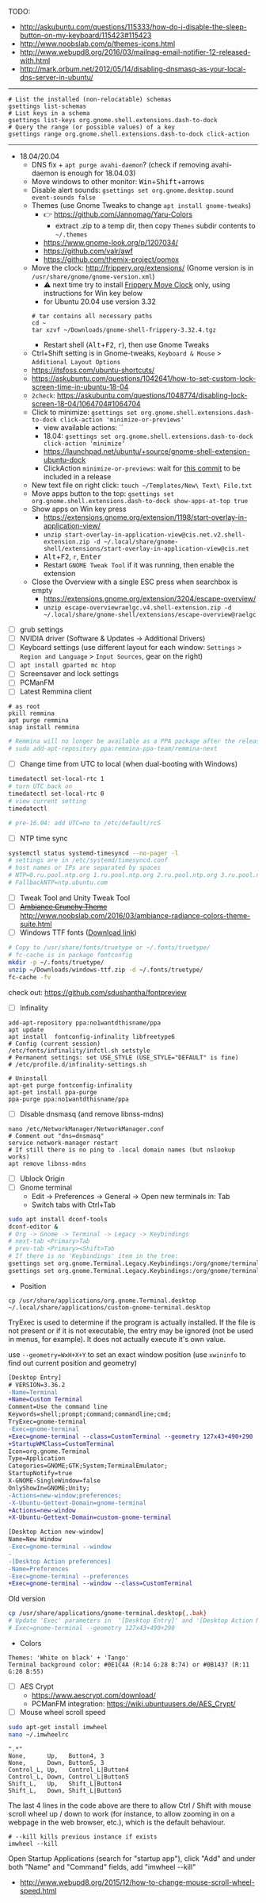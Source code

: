 TODO:
* http://askubuntu.com/questions/115333/how-do-i-disable-the-sleep-button-on-my-keyboard/115423#115423
* http://www.noobslab.com/p/themes-icons.html
* http://www.webupd8.org/2016/03/mailnag-email-notifier-12-released-with.html
* http://mark.orbum.net/2012/05/14/disabling-dnsmasq-as-your-local-dns-server-in-ubuntu/
--------
```shell
# List the installed (non-relocatable) schemas
gsettings list-schemas
# List keys in a schema
gsettings list-keys org.gnome.shell.extensions.dash-to-dock
# Query the range (or possible values) of a key
gsettings range org.gnome.shell.extensions.dash-to-dock click-action
```
--------
* 18.04/20.04
    * DNS fix + `apt purge avahi-daemon`? (check if removing avahi-daemon is enough for 18.04.03)
    * Move windows to other monitor: <kbd>Win</kbd>+<kbd>Shift</kbd>+arrows
    * Disable alert sounds: `gsettings set org.gnome.desktop.sound event-sounds false`
    * Themes (use Gnome Tweaks to change `apt install gnome-tweaks`)
        * :point_right: https://github.com/Jannomag/Yaru-Colors
           * extract .zip to a temp dir, then copy `Themes` subdir contents to `~/.themes`
        * https://www.gnome-look.org/p/1207034/
        * https://github.com/valr/awf
        * https://github.com/themix-project/oomox
    * Move the clock: http://frippery.org/extensions/ (Gnome version is in `/usr/share/gnome/gnome-version.xml`)
        * :warning: next time try to install [Frippery Move Clock](https://extensions.gnome.org/extension/2/move-clock/) only, using instructions for Win key below
        * for Ubuntu 20.04 use version 3.32
        ```shell
        # tar contains all necessary paths
        cd ~
        tar xzvf ~/Downloads/gnome-shell-frippery-3.32.4.tgz
        ```
        * Restart shell (<kbd>Alt</kbd>+<kbd>F2</kbd>, <kbd>r</kbd>), then use Gnome Tweaks
    * Ctrl+Shift setting is in Gnome-tweaks, `Keyboard & Mouse` > `Additional Layout Options`
    * https://itsfoss.com/ubuntu-shortcuts/
    * https://askubuntu.com/questions/1042641/how-to-set-custom-lock-screen-time-in-ubuntu-18-04
    * `2check`: https://askubuntu.com/questions/1048774/disabling-lock-screen-18-04/1064704#1064704
    * Click to minimize: `gsettings set org.gnome.shell.extensions.dash-to-dock click-action 'minimize-or-previews'`
        * view available actions: ``
        * 18.04: `gsettings set org.gnome.shell.extensions.dash-to-dock click-action 'minimize'`
        * https://launchpad.net/ubuntu/+source/gnome-shell-extension-ubuntu-dock
        * ClickAction `minimize-or-previews`: wait for [this commit](https://github.com/micheleg/dash-to-dock/commit/b2e9bb7ca2d92f7e36cda236248913a237525d6a) to be included in a release
    * New text file on right click: `touch ~/Templates/New\ Text\ File.txt`
    * Move apps button to the top: `gsettings set org.gnome.shell.extensions.dash-to-dock show-apps-at-top true`
    * Show apps on Win key press
        * https://extensions.gnome.org/extension/1198/start-overlay-in-application-view/
        * `unzip start-overlay-in-application-view@cis.net.v2.shell-extension.zip -d ~/.local/share/gnome-shell/extensions/start-overlay-in-application-view@cis.net`
        * <kbd>Alt</kbd>+<kbd>F2</kbd>, `r`, <kbd>Enter</kbd>
        * Restart `GNOME Tweak Tool` if it was running, then enable the extension
    * Close the Overview with a single ESC press when searchbox is empty
        * https://extensions.gnome.org/extension/3204/escape-overview/
        * `unzip escape-overviewraelgc.v4.shell-extension.zip -d ~/.local/share/gnome-shell/extensions/escape-overview@raelgc`


- [ ] grub settings
- [ ] NVIDIA driver (Software & Updates -> Additional Drivers)
- [ ] Keyboard settings (use different layout for each window: `Settings` > `Region and Language` > `Input Sources`, gear on the right)
- [ ] `apt install gparted mc htop`
- [ ] Screensaver and lock settings
- [ ] PCManFM
- [ ] Latest Remmina client
```shell
# as root
pkill remmina
apt purge remmina
snap install remmina
```
```bash
# Remmina will no longer be available as a PPA package after the release of version 1.4.8.
# sudo add-apt-repository ppa:remmina-ppa-team/remmina-next
```
- [ ] Change time from UTC to local (when dual-booting with Windows)
```bash
timedatectl set-local-rtc 1
# turn UTC back on
timedatectl set-local-rtc 0
# view current setting
timedatectl

# pre-16.04: add UTC=no to /etc/default/rcS 
```
- [ ] NTP time sync
```bash
systemctl status systemd-timesyncd --no-pager -l
# settings are in /etc/systemd/timesyncd.conf
# host names or IPs are separated by spaces
# NTP=0.ru.pool.ntp.org 1.ru.pool.ntp.org 2.ru.pool.ntp.org 3.ru.pool.ntp.org
# FallbackNTP=ntp.ubuntu.com
```
- [ ] Tweak Tool and Unity Tweak Tool
- [ ] ~~[Ambiance Crunchy Theme](http://www.noobslab.com/2016/06/ambiance-crunchy-themes-suite-is-now.html)~~ http://www.noobslab.com/2016/03/ambiance-radiance-colors-theme-suite.html
- [ ] Windows TTF fonts ([Download link](files/windows-ttf.zip))
```bash
# Copy to /usr/share/fonts/truetype or ~/.fonts/truetype/
# fc-cache is in package fontconfig
mkdir -p ~/.fonts/truetype/
unzip ~/Downloads/windows-ttf.zip -d ~/.fonts/truetype/
fc-cache -fv
```
check out: https://github.com/sdushantha/fontpreview

- [ ] Infinality
```
add-apt-repository ppa:no1wantdthisname/ppa
apt update
apt install  fontconfig-infinality libfreetype6
# Config (current session)
/etc/fonts/infinality/infctl.sh setstyle
# Permanent settings: set USE_STYLE (USE_STYLE="DEFAULT" is fine)
# /etc/profile.d/infinality-settings.sh

# Uninstall
apt-get purge fontconfig-infinality
apt-get install ppa-purge
ppa-purge ppa:no1wantdthisname/ppa
```
- [ ] Disable dnsmasq (and remove libnss-mdns)
```shell
nano /etc/NetworkManager/NetworkManager.conf
# Comment out "dns=dnsmasq"
service network-manager restart
# If still there is no ping to .local domain names (but nslookup works)
apt remove libnss-mdns
```
- [ ] Ublock Origin
- [ ] Gnome terminal
  * Edit -> Preferences -> General -> Open new terminals in: Tab
  * Switch tabs with Ctrl+Tab
 ```bash
 sudo apt install dconf-tools
 dconf-editor &
 # Org -> Gnome -> Terminal -> Legacy -> Keybindings
 # next-tab <Primary>Tab
 # prev-tab <Primary><Shift>Tab
 # If there is no 'Keybindings' item in the tree:
 gsettings set org.gnome.Terminal.Legacy.Keybindings:/org/gnome/terminal/legacy/keybindings/ next-tab '<Primary>Tab'
 gsettings set org.gnome.Terminal.Legacy.Keybindings:/org/gnome/terminal/legacy/keybindings/ prev-tab '<Primary><Shift>Tab'
 ```
   * Position
```shell
cp /usr/share/applications/org.gnome.Terminal.desktop ~/.local/share/applications/custom-gnome-terminal.desktop
```
  TryExec is used to determine if the program is actually installed. If the file is not present or if it is not executable, the entry may be ignored (not be used in menus, for example). It does not actually execute it's own value. 

  use `--geometry=WxH+X+Y` to set an exact window position (use `xwininfo` to find out current position and geometry)
 ```diff
 [Desktop Entry]
 # VERSION=3.36.2
-Name=Terminal
+Name=Custom Terminal
 Comment=Use the command line
 Keywords=shell;prompt;command;commandline;cmd;
 TryExec=gnome-terminal
-Exec=gnome-terminal
+Exec=gnome-terminal --class=CustomTerminal --geometry 127x43+490+290
+StartupWMClass=CustomTerminal
 Icon=org.gnome.Terminal
 Type=Application
 Categories=GNOME;GTK;System;TerminalEmulator;
 StartupNotify=true
 X-GNOME-SingleWindow=false
 OnlyShowIn=GNOME;Unity;
-Actions=new-window;preferences;
-X-Ubuntu-Gettext-Domain=gnome-terminal
+Actions=new-window
+X-Ubuntu-Gettext-Domain=custom-gnome-terminal

 [Desktop Action new-window]
 Name=New Window
-Exec=gnome-terminal --window
-
-[Desktop Action preferences]
-Name=Preferences
-Exec=gnome-terminal --preferences
+Exec=gnome-terminal --window --class=CustomTerminal
```
  Old version   
  ``` bash
  cp /usr/share/applications/gnome-terminal.desktop{,.bak}
  # Update 'Exec' parameters in  '[Desktop Entry]' and '[Desktop Action New]' sections:
  # Exec=gnome-terminal --geometry 127x43+490+290
  ```
  * Colors
  ```
  Themes: 'White on black' + 'Tango'
  Terminal background color: #0E1C4A (R:14 G:28 B:74) or #0B1437 (R:11 G:20 B:55)
  ```
- [ ] AES Crypt
  * https://www.aescrypt.com/download/
  * PCManFM integration: https://wiki.ubuntuusers.de/AES_Crypt/
- [ ] Mouse wheel scroll speed
```bash
sudo apt-get install imwheel
nano ~/.imwheelrc
```
```
".*"
None,      Up,   Button4, 3
None,      Down, Button5, 3
Control_L, Up,   Control_L|Button4
Control_L, Down, Control_L|Button5
Shift_L,   Up,   Shift_L|Button4
Shift_L,   Down, Shift_L|Button5
```
The last 4 lines in the code above are there to allow Ctrl / Shift with mouse scroll wheel up / down to work (for instance, to allow zooming in on a webpage in the web browser, etc.), which is the default behaviour.
```shell
# --kill kills previous instance if exists
imwheel --kill
```
Open Startup Applications (search for "startup app"), click "Add" and under both "Name" and "Command" fields, add "imwheel --kill"
* http://www.webupd8.org/2015/12/how-to-change-mouse-scroll-wheel-speed.html
